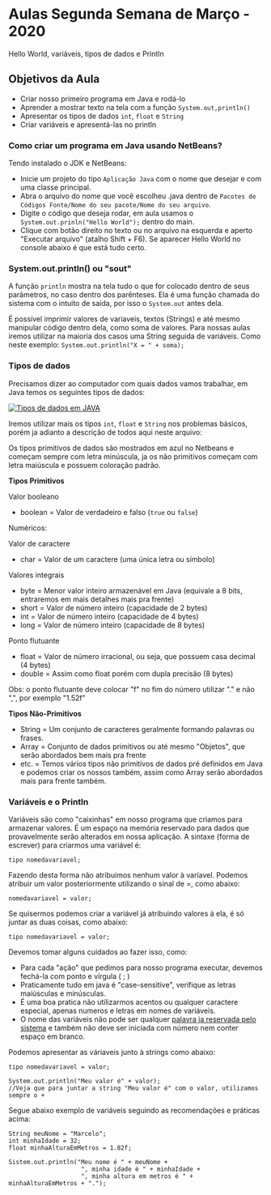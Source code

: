 # Aulas Segunda Semana de Março - 2020

Hello World, variáveis, tipos de dados e Println

## Objetivos da Aula

- Criar nosso primeiro programa em Java e rodá-lo
- Aprender a mostrar texto na tela com a função `System.out,println()`
- Apresentar os tipos de dados `int`, `float` e `String`
- Criar variáveis e apresentá-las no println

### Como criar um programa em Java usando NetBeans?

Tendo instalado o JDK e NetBeans:

- Inicie um projeto do tipo `Aplicação Java` com o nome que desejar e com uma classe principal.
- Abra o arquivo do nome que você escolheu .java dentro de `Pacotes de Códigos Fonte/Nome do seu pacote/Nome do seu arquivo`.
- Digite o código que deseja rodar, em aula usamos o `System.out.prinln("Hello World");` dentro do main.
- Clique com botão direito no texto ou no arquivo na esquerda e aperto "Executar arquivo" (atalho Shift + F6). Se aparecer Hello World no console abaixo é que está tudo certo.

### System.out.println() ou "sout"

A função `println` mostra na tela tudo o que for colocado dentro de seus parâmetros, no caso dentro dos parênteses. Ela é uma função chamada do sistema com o intuito de saída, por isso o `System.out` antes dela.

É possível imprimir valores de variaveis, textos (Strings) e até mesmo manipular código dentro dela, como soma de valores. Para nossas aulas iremos utilizar na maioria dos casos uma String seguida de variáveis. Como neste exemplo: `System.out.println("X = " + soma);`

### Tipos de dados

Precisamos dizer ao computador com quais dados vamos trabalhar, em Java temos os seguintes tipos de dados:

<a href="https://www.geeksforgeeks.org/data-types-in-java/">
  <img src="https://media.geeksforgeeks.org/wp-content/cdn-uploads/20191105111644/Data-types-in-Java.jpg" alt="Tipos de dados em JAVA">
</a>

Iremos utilizar mais os tipos `int`, `float` e `String` nos problemas básicos, porém ja adianto a descrição de todos aqui neste arquivo:

Os tipos primitivos de dados são mostrados em azul no Netbeans e começam sempre com letra minúscula, ja os não primitivos começam com letra maiúscula e possuem coloração padrão.

<b>Tipos Primitivos</b>

Valor booleano
- boolean = Valor de verdadeiro e falso (`true` ou `false`)

Numéricos:

Valor de caractere
- char = Valor de um caractere (uma única letra ou símbolo)

Valores integrais
- byte = Menor valor inteiro armazenável em Java (equivale a 8 bits, entraremos em mais detalhes mais pra frente)
- short = Valor de número inteiro (capacidade de 2 bytes)
- int = Valor de número inteiro (capacidade de 4 bytes)
- long = Valor de número inteiro (capacidade de 8 bytes)

Ponto flutuante 
- float = Valor de número irracional, ou seja, que possuem casa decimal (4 bytes)
- double = Assim como float porém com dupla precisão (8 bytes)

Obs: o ponto flutuante deve colocar "f" no fim do número utilizar "." e não ",", por exemplo "1.52f"

<b>Tipos Não-Primitivos</b>

- String = Um conjunto de caracteres geralmente formando palavras ou frases.
- Array = Conjunto de dados primitivos ou até mesmo "Objetos", que serão abordados bem mais pra frente
- etc. = Temos vários tipos não primitivos de dados pré definidos em Java e podemos criar os nossos também, assim como Array serão abordados mais para frente também.

### Variáveis e o Println

Variáveis são como "caixinhas" em nosso programa que criamos para armazenar valores. É um espaço na memória reservado para dados que provavelmente serão alterados em nossa aplicação. A sintaxe (forma de escrever) para criarmos uma variável é:

`tipo nomedavariavel;`

Fazendo desta forma não atribuimos nenhum valor à varíavel. Podemos atribuir um valor posteriormente utilizando o sinal de =, como abaixo:

`nomedavariavel = valor;`

Se quisermos podemos criar a variável já atribuindo valores à ela, é só juntar as duas coisas, como abaixo:

`tipo nomedavariavel = valor;`

Devemos tomar alguns cuidados ao fazer isso, como:

- Para cada "ação" que pedimos para nosso programa executar, devemos fechá-la com ponto e vírgula ( ; )
- Praticamente tudo em java é "case-sensitive", verifique as letras maiúsculas e minúsculas.
- É uma boa pratica não utilizarmos acentos ou qualquer caractere especial, apenas numeros e letras em nomes de variáveis.
- O nome das variáveis não pode ser qualquer [palavra ja reservada pelo sistema](https://2.bp.blogspot.com/-lD8fj8dbRlU/Tp2Ss9F37PI/AAAAAAAABII/zAQ3Hunqhy4/s1600/3-java-reserved-words.jpg) e também não deve ser iniciada com número nem conter espaço em branco.

Podemos apresentar as váriaveis junto à strings como abaixo:

```
tipo nomedavariavel = valor;

System.out.println("Meu valor é" + valor);
//Veja que para juntar a string "Meu valor é" com o valor, utilizamos sempre o +
```

Segue abaixo exemplo de variáveis seguindo as recomendações e práticas acima:

```
String meuNome = "Marcelo";
int minhaIdade = 32;
float minhaAlturaEmMetros = 1.82f;

Sistem.out.println("Meu nome é " + meuNome + 
                    ", minha idade é " + minhaIdade + 
                    ", minha altura em metros é " + minhaAlturaEmMetros + ".");
```
